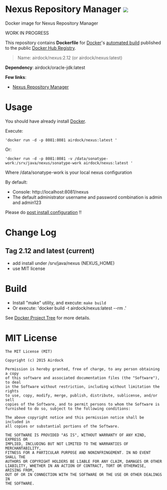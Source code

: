 # Nexus Repository Manager [![](https://badge.imagelayers.io/airdock/nexus:latest.svg)](https://imagelayers.io/?images=airdock/nexus:latest 'Get your own badge on imagelayers.io')

Docker image for Nexus Repository Manager

WORK IN PROGRESS

This repository contains **Dockerfile** for [Docker](https://www.docker.com/)'s [automated build](https://registry.hub.docker.com/u/airdock/) published to the public [Docker Hub Registry](https://registry.hub.docker.com/).


> Name: airdock/nexus:2.12 (or airdock/nexus:latest) 

**Dependency**: airdock/oracle-jdk:latest

**Few links**:

 - [Nexus Repository Manager](https://books.sonatype.com/nexus-book/index.html)


# Usage

You should have already install [Docker](https://www.docker.com/).

Execute:

	'docker run -d -p 8081:8081 airdock/nexus:latest '

Or:

	'docker run -d -p 8081:8081 -v /data/sonatype-work:/srv/java/nexus/sonatype-work airdock/nexus:latest '

 Where /data/sonatype-work is your local nexus configuration
 
By default:
- Console: http://localhost:8081/nexus
- The default administrator username and password combination is admin and admin123


Please do [post install configuration](https://books.sonatype.com/nexus-book/reference/install-sect-repoman-post-install.html) !!



# Change Log

## Tag 2.12 and latest (current)

- add install under /srv/java/nexus (NEXUS_HOME)
- use MIT license


# Build


- Install "make" utility, and execute: `make build`
- Or execute: 'docker build -t airdock/nexus:latest --rm .'

See [Docker Project Tree](https://github.com/airdock-io/docker-base/wiki/Docker-Project-Tree) for more details.


# MIT License

```
The MIT License (MIT)

Copyright (c) 2015 Airdock

Permission is hereby granted, free of charge, to any person obtaining a copy
of this software and associated documentation files (the "Software"), to deal
in the Software without restriction, including without limitation the rights
to use, copy, modify, merge, publish, distribute, sublicense, and/or sell
copies of the Software, and to permit persons to whom the Software is
furnished to do so, subject to the following conditions:

The above copyright notice and this permission notice shall be included in
all copies or substantial portions of the Software.

THE SOFTWARE IS PROVIDED "AS IS", WITHOUT WARRANTY OF ANY KIND, EXPRESS OR
IMPLIED, INCLUDING BUT NOT LIMITED TO THE WARRANTIES OF MERCHANTABILITY,
FITNESS FOR A PARTICULAR PURPOSE AND NONINFRINGEMENT. IN NO EVENT SHALL THE
AUTHORS OR COPYRIGHT HOLDERS BE LIABLE FOR ANY CLAIM, DAMAGES OR OTHER
LIABILITY, WHETHER IN AN ACTION OF CONTRACT, TORT OR OTHERWISE, ARISING FROM,
OUT OF OR IN CONNECTION WITH THE SOFTWARE OR THE USE OR OTHER DEALINGS IN
THE SOFTWARE.
```